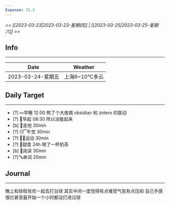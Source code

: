 ```yaml
---
Expense: 15.5
---
```


<< *[[2023-03-23|2023-03-23-星期四]] | [[2023-03-25|2023-03-25-星期六]]* >>

## Info
***
| Date        | Weather      | 
| ----------- | ------------ |
| 2023-03-24-星期五 | 上海6~10℃多云 |


## Daily Target 
***
- [?] 💤早睡   12:00 熬了个大夜搞 obsidian 和 zotero 的联动
- [?] 🌅早起    08:30 所以没能起来
- [b] 🎵吉他    30min
- [?] 😴午觉    30min
- [?] 🏃‍♀️运动    30min  
- [?] 🚫甜食    24h 喝了一杯奶茶
- [b] 📖阅读    30min
- [?] 🔤单词    20min    


##  Journal
***

晚上和徐晗张欢一起去打台球
其实中间一度觉得有点难受气氛有点压抑
自己手感很烂甚至最开始一个小时都没打进过球


